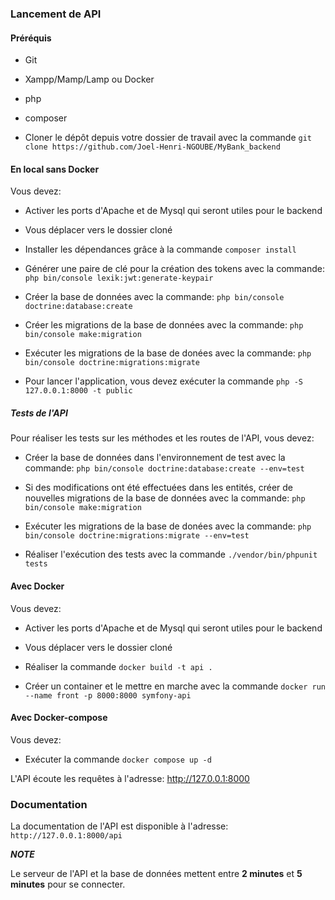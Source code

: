 ### Lancement de API

#### Préréquis
- Git

- Xampp/Mamp/Lamp ou Docker

- php

- composer

- Cloner le dépôt depuis votre dossier de travail avec la commande `git clone https://github.com/Joel-Henri-NGOUBE/MyBank_backend`


#### En local sans Docker

Vous devez:

- Activer les ports d'Apache et de Mysql qui seront utiles pour le backend

- Vous déplacer vers le dossier cloné

- Installer les dépendances grâce à la commande `composer install`

- Générer une paire de clé pour la création des tokens avec la commande: `php bin/console lexik:jwt:generate-keypair`

- Créer la base de données avec la commande: `php bin/console doctrine:database:create`

- Créer les migrations de la base de données avec la commande: `php bin/console make:migration`

- Exécuter les migrations de la base de donées avec la commande: `php bin/console doctrine:migrations:migrate`

- Pour lancer l'application, vous devez exécuter la commande `php -S 127.0.0.1:8000 -t public`

##### Tests de l'API

Pour réaliser les tests sur les méthodes et les routes de l'API, vous devez:

- Créer la base de données dans l'environnement de test avec la commande: `php bin/console doctrine:database:create --env=test`

- Si des modifications ont été effectuées dans les entités, créer de nouvelles migrations de la base de données avec la commande: `php bin/console make:migration`

- Exécuter les migrations de la base de donées avec la commande: `php bin/console doctrine:migrations:migrate --env=test`

- Réaliser l'exécution des tests avec la commande `./vendor/bin/phpunit tests`

#### Avec Docker

Vous devez:

- Activer les ports d'Apache et de Mysql qui seront utiles pour le backend

- Vous déplacer vers le dossier cloné

- Réaliser la commande `docker build -t api .`

- Créer un container et le mettre en marche avec la commande `docker run --name front -p 8000:8000 symfony-api`

#### Avec Docker-compose

Vous devez:

- Exécuter la commande `docker compose up -d`

L'API écoute les requêtes à l'adresse: http://127.0.0.1:8000

### Documentation

La documentation de l'API est disponible à l'adresse: `http://127.0.0.1:8000/api`

*<b>NOTE</b>*

Le serveur de l'API et la base de données mettent entre <b>2 minutes</b> et <b>5 minutes</b> pour se connecter. 